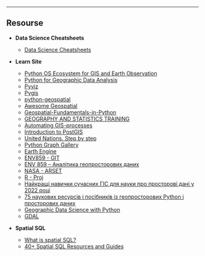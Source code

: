 
----
## Resourse
- **Data Science Cheatsheets**

    - [Data Science Cheatsheets](https://github.com/SergeyShchus/Data-Science--Cheat-Sheet)


- **Learn Site**
    - [Python OS Ecosystem for GIS and Earth Observation](https://ecosystem.pythongis.org/index.html)
    - [Python for Geographic Data Analysis](https://pythongis.org/part1/chapter-01/index.html)
    - [Pyviz](https://pyviz.org/)
    - [Pygis](https://pygis.io/docs/d_raster_crs_intro.html)
    - [python-geospatial](https://github.com/giswqs/python-geospatial)
    - [Awesome Geospatial](https://github.com/sacridini/Awesome-Geospatial)
    - [Geospatial-Fundamentals-in-Python](https://github.com/dlab-berkeley/Geospatial-Fundamentals-in-Python)
    - [GEOGRAPHY AND STATISTICS TRAINING](https://onsgeo.github.io/geospatial-training/docs/intro_to_gis_in_r)
    - [Automating GIS-processes](https://autogis-site.readthedocs.io/en/latest/course-info/course-info.html)
    - [Introduction to PostGIS](http://postgis.net/workshops/postgis-intro/index.html)
    - [United Nations. Step by step](https://www.un-spider.org/advisory-support/recommended-practices/earthquake-damage-detection-sentinel-1/step-by-step)
    - [Python Graph Gallery](https://www.python-graph-gallery.com)
     - [Earth Engine](https://courses.spatialthoughts.com/end-to-end-gee.html#introduction-to-change-detection)
    - [ENV859 - GIT](https://github.com/ENV859)
    - [ENV 859 – Аналітика геопросторових даних](https://env859.github.io/modeling/overviewNULL.html)
    - [NASA - ARSET](https://appliedsciences.nasa.gov/join-mission/training/english/arset-crop-mapping-using-synthetic-aperture-radar-sar-and-optical-0)
    - [R - Proj](https://justinmorganwilliams.medium.com/spatial-machine-learning-29137dcd1f5f)
    - [Найкращі навички сучасних ГІС для науки про просторові дані у 2022 році](https://forrest.nyc/top-modern-gis-skills-for-spatial-data-science-in-2022/)
    - [75 наукових ресурсів і посібників із геопросторових Python і просторових даних](https://forrest.nyc/75-geospatial-python-and-spatial-data-science-resources-and-guides/)
    - [Geographic Data Science with Python](https://justinmorganwilliams.medium.com/spatial-machine-learning-29137dcd1f5f)
    - [GDAL](https://courses.spatialthoughts.com/gdal-tools.html#merging-tiles)


- **Spatial SQL**
    - [What is spatial SQL?](https://forrest.nyc/what-is-spatial-sql/)
    - [40+ Spatial SQL Resources and Guides](https://geographicdata.science/book/intro.html)
